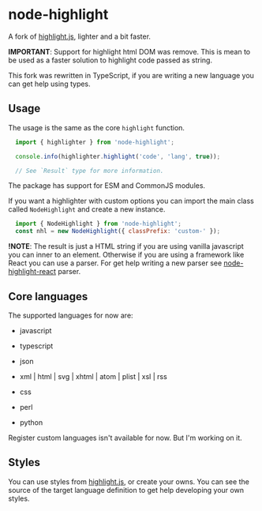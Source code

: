 # node-highlight

A fork of [highlight.js](https://github.com/highlightjs/highlight.js), lighter and a bit faster.

**IMPORTANT**:
Support for highlight html DOM was remove. This is mean to be used as a faster solution to highlight code passed as string.

This fork was rewritten in TypeScript, if you are writing a new language you
can get help using types.

## Usage

The usage is the same as the core `highlight` function.

```javascript
  import { highlighter } from 'node-highlight';

  console.info(highlighter.highlight('code', 'lang', true));

  // See `Result` type for more information.
```

The package has support for ESM and CommonJS modules.

If you want a highlighter with custom options you can import the
main class called `NodeHighlight` and create a new instance.

```javascript
  import { NodeHighlight } from 'node-highlight';
  const nhl = new NodeHighlight({ classPrefix: 'custom-' });
```

**!NOTE**: The result is just a HTML string if you are using vanilla javascript you can inner to an element. Otherwise if you are using a framework like React you can use a parser.
For get help writing a new parser see [node-highlight-react](https://github.com/Devil64-Dev/node-highlight-react.git) parser.

## Core languages

The supported languages for now are:

- javascript

- typescript

- json

- xml | html | svg | xhtml | atom | plist | xsl | rss

- css

- perl

- python

Register custom languages isn't available for now. But I'm working on it.

## Styles

You can use styles from [highlight.js](https://github.com/highlightjs/highlight.js),
or create your owns. You can see the source of the target language definition to
get help developing your own styles.
